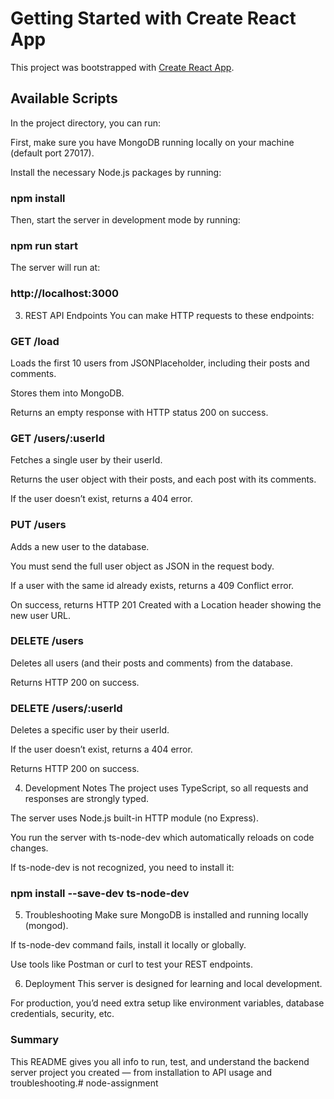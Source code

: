 # Getting Started with Create React App

This project was bootstrapped with [Create React App](https://github.com/node-assignment/create-react-app).

## Available Scripts

In the project directory, you can run:

First, make sure you have MongoDB running locally on your machine (default port 27017).

Install the necessary Node.js packages by running:

### npm install
Then, start the server in development mode by running:

### npm run start
The server will run at:

### http://localhost:3000
3. REST API Endpoints
You can make HTTP requests to these endpoints:

### GET /load

Loads the first 10 users from JSONPlaceholder, including their posts and comments.

Stores them into MongoDB.

Returns an empty response with HTTP status 200 on success.

### GET /users/:userId

Fetches a single user by their userId.

Returns the user object with their posts, and each post with its comments.

If the user doesn’t exist, returns a 404 error.

### PUT /users

Adds a new user to the database.

You must send the full user object as JSON in the request body.

If a user with the same id already exists, returns a 409 Conflict error.

On success, returns HTTP 201 Created with a Location header showing the new user URL.

### DELETE /users

Deletes all users (and their posts and comments) from the database.

Returns HTTP 200 on success.

### DELETE /users/:userId

Deletes a specific user by their userId.

If the user doesn’t exist, returns a 404 error.

Returns HTTP 200 on success.

4. Development Notes
The project uses TypeScript, so all requests and responses are strongly typed.

The server uses Node.js built-in HTTP module (no Express).

You run the server with ts-node-dev which automatically reloads on code changes.

If ts-node-dev is not recognized, you need to install it:

### npm install --save-dev ts-node-dev

5. Troubleshooting
Make sure MongoDB is installed and running locally (mongod).

If ts-node-dev command fails, install it locally or globally.

Use tools like Postman or curl to test your REST endpoints.

6. Deployment
This server is designed for learning and local development.

For production, you’d need extra setup like environment variables, database credentials, security, etc.

### Summary
This README gives you all info to run, test, and understand the backend server project you created — from installation to API usage and troubleshooting.#   n o d e - a s s i g n m e n t  
 